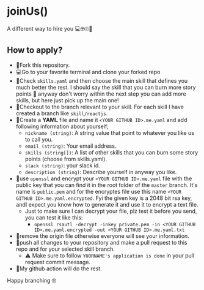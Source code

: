 # joinUs()
A different way to hire you 💻🤓😍🍺

## How to apply?

- 🍴Fork this repository.
- 💻Go to your favorite terminal and clone your forked repo 
- 💪Check `skills.yaml` and then choose the main skill that defines you much better the rest. I should say the skill that you can burn more story points 🤪 anyway don't worry within the next step you can add more skills, but here just pick up the main one!
- 🥨Checkout to the branch relevant to your skill. For each skill I have created a branch like `skill/reactjs`.
- 🍔Create a **YAML** file and name it `<YOUR GITHUB ID>.me.yaml` and add following information about yourself;
  - `nickname (string)`: A string value that point to whatever you like us to call you.
  - `email (string)`: Your email address.
  - `skills (string[])`: A list of other skills that you can burn some story points (choose from skills.yaml).
  - `slack (string)`: your slack id.
  - `description (string)`: Describe yourself in anyway you like.
- 🍤use `openssl` and encrypt your `<YOUR GITHUB ID>.me.yaml` file with the public key that you can find it in the root folder of the `master` branch. It's name is `public.pem` and for the encryptes file use this name `<YOUR GITHUB ID>.me.yaml.encrypted`. Fyi the given key is a 2048 bit rsa key, andI expect you know how to generate it and use it to encrypt a text file.
  - Just to make sure I can decrypt your file, plz test it before you send, you can test it like this:
    - `openssl rsautl -decrypt -inkey private.pem -in <YOUR GITHUB ID>.me.yaml.encrypted -out <YOUR GITHUB ID>.me.yaml.txt`
- 🍿remove the origin file otherwise everyone will see your information. 
- 🍺push all changes to your repository and make a pull request to this repo and for your selected skill branch. 
  - ⚠️ Make sure to follow `YUORNAME's application is done` in your pull request commit message.
- 🥂My github action will do the rest.

Happy branching 🤓
